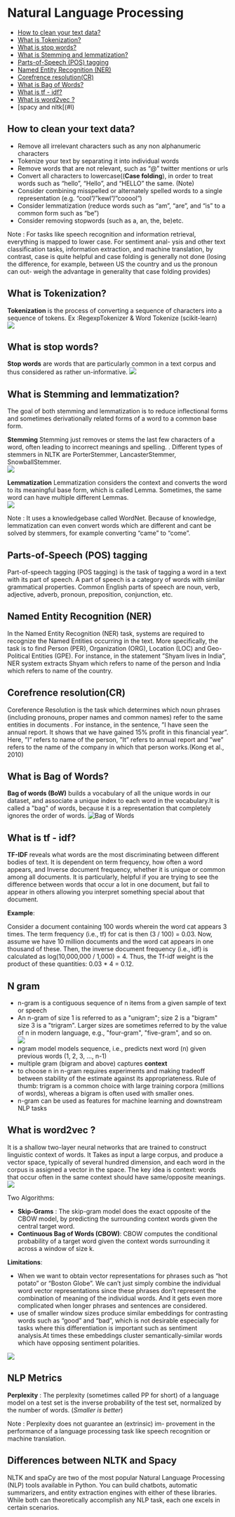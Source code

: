 # Natural Language Processing
* [How to clean your text data?](#a)
* [What is Tokenization?](#b)
* [What is stop words?](#c)
* [What is Stemming and lemmatization?](#d)
* [Parts-of-Speech (POS) tagging](#e)
* [Named Entity Recognition (NER)](#f)
* [Corefrence resolution(CR)](#g)
* [What is Bag of Words?](#h)
* [What is tf - idf?](#i)
* [What is word2vec ?](#k)
* [spacy and nltk[(#l)


## How to clean your text data?  <a name="a"></br>

  - Remove all irrelevant characters such as any non alphanumeric characters
  - Tokenize your text by separating it into individual words
  - Remove words that are not relevant, such as “@” twitter mentions or urls
  - Convert all characters to lowercase((**Case folding**), in order to treat words such as “hello”, “Hello”, and “HELLO” the same. (Note)
  - Consider combining misspelled or alternately spelled words to a single representation (e.g. “cool”/”kewl”/”cooool”)
  - Consider lemmatization (reduce words such as “am”, “are”, and “is” to a common form such as “be”)
  - Consider removing stopwords (such as a, an, the, be)etc.

Note : For tasks like speech recognition and information retrieval, everything is mapped to lower case. For sentiment anal-
ysis and other text classification tasks, information extraction, and machine translation, by contrast, case is quite helpful and case folding is generally not done (losing the difference, for example, between US the country and us the pronoun can out-
weigh the advantage in generality that case folding provides)

## What is Tokenization?  <a name="b"></br>
 
**Tokenization** is the process of converting a sequence of characters into a sequence of tokens.
Ex :RegexpTokenizer & Word Tokenize (scikit-learn)</br>
![](https://github.com/theainerd/MLInterview/blob/master/images/Screenshot%20from%202018-10-04%2014-14-08.png)

## What is stop words?  <a name="c"></br>

**Stop words** are words that are particularly common in a text corpus and thus considered as rather un-informative.
![](https://github.com/theainerd/MLInterview/blob/master/images/Screenshot%20from%202018-10-04%2014-14-25.png)

## What is Stemming and lemmatization?  <a name="d"></br>

The goal of both stemming and lemmatization is to reduce inflectional forms and sometimes derivationally related forms of a word to a common base form.</br>

**Stemming** Stemming just removes or stems the last few characters of a word, often leading to incorrect meanings and spelling. . Different types of stemmers in NLTK are PorterStemmer, LancasterStemmer, SnowballStemmer.</br>
![](https://github.com/theainerd/MLInterview/blob/master/images/Screenshot%20from%202018-10-04%2014-14-52.png)

**Lemmatization** Lemmatization considers the context and converts the word to its meaningful base form, which is called Lemma. Sometimes, the same word can have multiple different Lemmas.</br>
![](https://github.com/theainerd/MLInterview/blob/master/images/Screenshot%20from%202018-10-04%2014-16-00.png)

Note : It uses a knowledgebase called WordNet. Because of knowledge, lemmatization can even convert words which are different and cant be solved by stemmers, for example converting “came” to “come”.

## Parts-of-Speech (POS) tagging  <a name="e"></br>

Part-of-speech tagging (POS tagging) is the task of tagging a word in a text with its part of speech. A part of speech is a category of words with similar grammatical properties. Common English parts of speech are noun, verb, adjective, adverb, pronoun, preposition, conjunction, etc. 

## Named Entity Recognition (NER) <a name="f"></br>

In the Named Entity Recognition (NER) task, systems are required to recognize the Named Entities occurring in the text. More specifically, the task is to find Person (PER), Organization (ORG), Location
(LOC) and Geo-Political Entities (GPE). For instance, in the statement ”Shyam lives in India”, NER system extracts Shyam which refers to name of the person and India which refers to name of the country.

## Corefrence resolution(CR)  <a name="g"></br>

Coreference Resolution is the task which determines which noun phrases (including pronouns,
proper names and common names) refer to the same entities in documents . For instance, in the sentence, ”I have seen the annual report. It shows that we have gained 15% profit in this financial year”. Here, ”I” refers to name of the person, ”It” refers to annual report and ”we” refers to the name of the company in which that person works.(Kong et al., 2010)

## What is Bag of Words?  <a name="h"></br>
**Bag of words (BoW)** builds a vocabulary of all the unique words in our dataset, and associate a unique index to each word in the vocabulary.It is called a "bag" of words, because it is a representation that completely ignores the order of words.
![Bag of Words](https://github.com/theainerd/MLInterview/blob/master/images/bag.jpg)

## What is tf - idf?  <a name="i"></br>
**TF-IDF** reveals what words are the most discriminating between different bodies of text. It is dependent on term frequency, how often a word appears, and Inverse document frequency, whether it is unique or common among all documents. It is particularly, helpful if you are trying to see the difference between words that occur a lot in one document, but fail to appear in others allowing you interpret something special about that document.

**Example**:

Consider a document containing 100 words wherein the word cat appears 3 times. The term frequency (i.e., tf) for cat is then (3 / 100) = 0.03. Now, assume we have 10 million documents and the word cat appears in one thousand of these. Then, the inverse document frequency (i.e., idf) is calculated as log(10,000,000 / 1,000) = 4. Thus, the Tf-idf weight is the product of these quantities: 0.03 * 4 = 0.12.

## N gram  <a name="j"></br>

* n-gram is a contiguous sequence of n items from a given sample of text or speech
* An n-gram of size 1 is referred to as a "unigram"; size 2 is a "bigram" size 3 is a "trigram". Larger sizes are sometimes referred to by the value of n in modern language, e.g., "four-gram", "five-gram", and so on.</br>
![](https://github.com/theainerd/MLInterview/blob/master/images/Screenshot%20from%202018-10-04%2014-17-53.png)
* ngram model models sequence, i.e., predicts next word (n) given previous words (1, 2, 3, ..., n-1)
* multiple gram (bigram and above) captures **context**
* to choose n in n-gram requires experiments and making tradeoff between stability of the estimate against its appropriateness. Rule of thumb: trigram is a common choice with large training corpora (millions of words), whereas a bigram is often used with smaller ones.
* n-gram can be used as features for machine learning and downstream NLP tasks

## What is word2vec ?  <a name="k"></br>

It is a shallow two-layer neural networks that are trained to construct linguistic context of words.
It Takes as input a large corpus, and produce a vector space, typically of several hundred dimension, and each word in the corpus is assigned a vector in the space.
The key idea is context: words that occur often in the same context should have same/opposite meanings.
![](https://github.com/theainerd/MLInterview/blob/master/images/WordEmbeddings.png)

Two Algorithms:
* **Skip-Grams** : The skip-gram model does the exact opposite of the CBOW model, by predicting the surrounding context words
given the central target word.
* **Continuous Bag of Words (CBOW)**: CBOW computes the conditional probability of a target word given the context words surrounding it across a window of size k.

**Limitations**:

* When we want to obtain vector representations for phrases such as “hot potato” or “Boston Globe”. We can’t just simply combine the individual word vector representations since these phrases don’t represent the combination of meaning of the individual words. And it gets even more complicated when longer phrases and sentences are considered.
* use of smaller window sizes produce similar embeddings for contrasting words such as “good” and “bad”, which is not desirable especially for tasks where this differentiation is important such as sentiment analysis.At times these embeddings cluster semantically-similar words which have opposing sentiment polarities.



![](https://github.com/theainerd/MLInterview/blob/master/images/CBOW.png)

## NLP Metrics

**Perplexity** : The perplexity (sometimes called PP for short)
of a language model on a test set is the inverse probability of the test set, normalized
by the number of words. (*Smaller is better*)

Note : Perplexity does not guarantee an (extrinsic) im-
provement in the performance of a language processing task like speech recognition
or machine translation.

## Differences between NLTK and Spacy <a name="l"></br>
NLTK and spaCy are two of the most popular Natural Language Processing (NLP) tools available in Python. You can build chatbots, automatic summarizers, and entity extraction engines with either of these libraries. While both can theoretically accomplish any NLP task, each one excels in certain scenarios.
